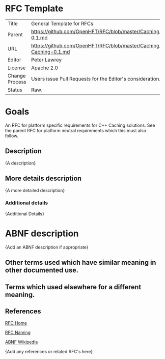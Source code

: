 # RFC Template

|         |                                                             |
|:------- | ----------------------------------------------------------- |
| Title   | General Template for RFCs                                   |
| Parent  | https://github.com/OpenHFT/RFC/blob/master/Caching/Caching-0.1.md |
| URL     | https://github.com/OpenHFT/RFC/blob/master/Caching/C++/C++-Caching-0.1.md |
| Editor  | Peter Lawrey                                                |
| License | Apache 2.0                                                  |
| Change Process | Users issue Pull Requests for the Editor's consideration. |
| Status  | Raw.                                                        |

# Goals
An RFC for platform specific requirements for C++ Caching solutions. See the parent RFC for platform neutral requirements which this must also follow.

## Description
{A description}

## More details description
{A more detailed description}

### Additional details
{Additional Details}


# ABNF description
{Add an ABNF description if appropriate}

## Other terms used which have similar meaning in other documented use.

## Terms which used elsewhere for a different meaning.

## References
[RFC Home](https://github.com/OpenHFT/RFC/blob/master/)

[RFC Naming](https://github.com/OpenHFT/RFC/blob/master/RFC-Naming/)

[ABNF Wikipedia](http://en.wikipedia.org/wiki/Augmented_Backus%E2%80%93Naur_Form)

{Add any references or related RFC's here}
